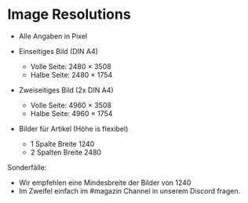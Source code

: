 # Image Resolutions

- Alle Angaben in Pixel

- Einseitiges Bild (DIN A4)
    - Volle Seite: 2480 × 3508
    - Halbe Seite: 2480 × 1754
- Zweiseitiges Bild (2x DIN A4)
    - Volle Seite: 4960 × 3508
    - Halbe Seite: 4960 × 1754
- Bilder für Artikel (Höhe is flexibel)
    - 1 Spalte Breite 1240
    - 2 Spalten Breite 2480


Sonderfälle:
- Wir empfehlen eine Mindesbreite der Bilder von 1240
- Im Zweifel einfach im #magazin Channel in unserem Discord fragen.